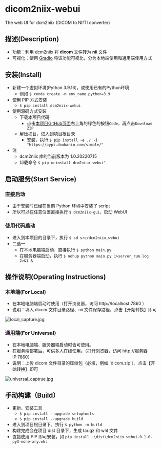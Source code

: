 # dicom2niix-webui

The web UI for dcm2niix (DICOM to NIfTI converter)

## 描述(Description)

- 功能：利用 [dcm2niix](https://github.com/rordenlab/dcm2niix) 将 **dicom** 文件转为 **nii** 文件
- 可视化：使用 [Gradio](https://github.com/gradio-app/gradio) 将该功能可视化，分为本地端使用和通用端使用方式

## 安装(Install)
- 新建一个虚拟环境(Python 3.9.16)，或使用已有的Python环境
  - 例如 `$ conda create -n env_name python=3.9`
- 使用 PIP 方式安装
  - `$ pip install dcm2niix-webui`
- 使用源码方式安装
  - 下载本项目代码
    - 点击[本项目GitHub页面](https://github.com/AlionSSS/dcm2niix-webui)右上角的绿色的按钮`Code`，再点击`Download ZIP`
  - 解压项目，进入到项目根目录
    - 安装，执行 `$ pip install -e ./ -i "https://pypi.doubanio.com/simple/"`
- 注
  - dcm2niix 库的当前版本为 1.0.20220715
  - 卸载命令 `$ pip uninstall dcm2niix-webui"`

## 启动服务(Start Service)
### 直接启动
- 由于安装时已经在当前 Python 环境中安装了 script
- 所以可以在任意位置直接执行 `$ dcm2niix-gui`，启动 WebUI

### 使用代码启动
- 进入到本项目的目录下，执行 `$ cd src/dcm2niix_webui`
- 二选一
  - 在本地电脑端启动，直接执行 `$ python main.py`
  - 在服务器端启动，执行 `$ nohup python main.py 1>server_run.log 2>&1 &`

## 操作说明(Operating Instructions)
### 本地端(For Local)
- 在本地电脑端启动时使用（打开浏览器，访问 http://localhost:7860 ）
- 说明：填入 dicom 文件目录路径、nii 文件保存路径，点击【开始转换】即可

![local_capture.jpg](https://raw.githubusercontent.com/AlionSSS/dcm2niix-webui/main/doc-resources/local_capture.jpg)


### 通用端(For Universal)
- 在本地电脑端、服务器端启动时皆可使用。
- 在服务端部署后，可供多人在线使用。（打开浏览器，访问 http://服务器IP:7860）
- 说明：上传 dicom 文件目录的压缩包（必填，例如 'dicom.zip'），点击【开始转换】即可

![universal_captrue.jpg](https://raw.githubusercontent.com/AlionSSS/dcm2niix-webui/main/doc-resources/universal_captrue.jpg)

## 手动构建（Build）
- 更新、安装工具
  - `$ pip install --upgrade setuptools`
  - `$ pip install --upgrade build`
- 进入到项目根目录下，执行 `$ python -m build`
- 构建完成会在项目 dist 目录下，生成 tar.gz 和 whl 文件
- 直接使用 PIP 即可安装，如 `pip install .\dist\dcm2niix_webui-0.1.0-py3-none-any.whl`
